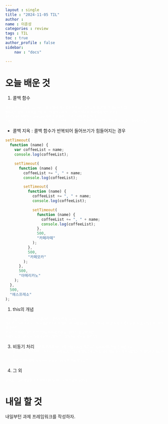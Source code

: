 ```yaml
---
layout : single
title : "2024-11-05 TIL"
author : 
name : 이준성
categories : review
tags : TIL
toc : true
author_profile : false
sidebar:
    nav : "docs"

---
```


# 오늘 배운 것

1. 콜백 함수

<span style = "color:white; font-size:70%">함수를 변수처럼 준다고 해서 다른 곳에서 재귀 함수와 비슷한 감각으로 접근했다가 헷갈려 버렸다.<br>
정확히는 함수 그 자체를 변수 하나에 할당시켜서 그 변수가 함수로 작동되게 하는 것이었다.<br> 
유니티에서 사용하는 delegate 쪽하고 비슷하다고 생각하면 될 듯 하다.<br>
비동기 처리에서 동기처럼 순서를 지정하기 위해서 사용하나, 자칫하면 콜백 지옥에 빠질 수 있으니 주의해야 한다.<br>
</span>

- 콜백 지옥 : 콜백 함수가 반복되어 들어쓰기가 힘들어지는 경우

```js
setTimeout(
  function (name) {
    var coffeeList = name;
    console.log(coffeeList);

    setTimeout(
      function (name) {
        coffeeList += ", " + name;
        console.log(coffeeList);

        setTimeout(
          function (name) {
            coffeeList += ", " + name;
            console.log(coffeeList);

            setTimeout(
              function (name) {
                coffeeList += ", " + name;
                console.log(coffeeList);
              },
              500,
              "카페라떼"
            );
          },
          500,
          "카페모카"
        );
      },
      500,
      "아메리카노"
    );
  },
  500,
  "에스프레소"
);
```

1. this의 개념

<span style = "color:white; font-size:70%">현재 실행되고 있는 곳의 환경이라고 생각하면 될 듯 하다.<br>
레시컬 스코프니 하는 단어는 복잡하지만 이해하자면 현재 this를 선언하면 어디서 변수 값을 가지고 올 수 있는가라 생각하면 좀 편하다.<br>
this가 결정되는 요인은 선언했을 당시의 환경을 기억한다고 보면 되겠다. <br>
오류는 있겠지만 나는 이렇게 먼저 이해하고 시행착오를 겪어볼 생각이다. <br>
</span>

3. 비동기 처리
<span style = "color:white; font-size:70%">위의 두 가지를 배워야만 하는 이유는 결국 js가 싱글스레드라는 점 때문이다.<br>
동기적으로 처리하면 시간이 너무 오래 걸리기 때문에 멀티스레드처럼 여러 개를 분산하여 작업하는 게 필요하기 때문이다.<br>
해당 문제를 위해 promise, async, await를 사용해야 한다.
</span>



4. 그 외

<span style = "color:white; font-size:70%">
클래스나 그런 부분은 차차 배워가면 될 테니 문제는 없어 보인다.
</span>



# 내일 할 것
내일부턴 과제 프레임워크를 작성하자.
